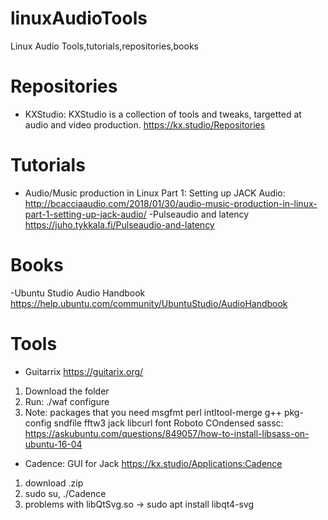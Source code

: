 # linuxAudioTools
Linux Audio Tools,tutorials,repositories,books

# Repositories
- KXStudio: KXStudio is a collection of tools and tweaks, targetted at audio and video production.
https://kx.studio/Repositories

# Tutorials
- Audio/Music production in Linux Part 1: Setting up JACK Audio:
http://bcacciaaudio.com/2018/01/30/audio-music-production-in-linux-part-1-setting-up-jack-audio/
-Pulseaudio and latency
https://juho.tykkala.fi/Pulseaudio-and-latency

# Books
-Ubuntu Studio Audio Handbook
https://help.ubuntu.com/community/UbuntuStudio/AudioHandbook

# Tools

- Guitarrix
https://guitarix.org/

1. Download the folder
2. Run:
./waf configure
3. Note: packages that you need
msgfmt
perl
intltool-merge
g++
pkg-config
sndfile
fftw3
jack
libcurl
font Roboto COndensed
sassc: https://askubuntu.com/questions/849057/how-to-install-libsass-on-ubuntu-16-04

- Cadence: GUI for Jack
https://kx.studio/Applications:Cadence
1. download .zip
2. sudo su, ./Cadence
3. problems with libQtSvg.so -> sudo apt install libqt4-svg
